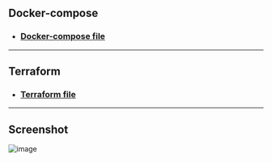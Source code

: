 ## Docker-compose
+ ### [Docker-compose file](https://github.com/astarosh87/sa.it-academy.by/blob/md-sa2-17-21/vsinyavski/10.Docker-compose_terraform/docker-compose.yaml)

---

## Terraform
+ ### [Terraform file](https://github.com/astarosh87/sa.it-academy.by/blob/md-sa2-17-21/vsinyavski/10.Docker-compose_terraform/terraform.tf)

---

## Screenshot
![image](https://raw.githubusercontent.com/astarosh87/sa.it-academy.by/md-sa2-17-21/vsinyavski/10.Docker-compose_terraform/nginx_sonarr_radarr.png)
